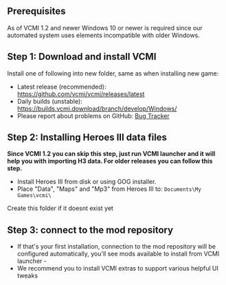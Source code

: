 ## Prerequisites

As of VCMI 1.2 and newer Windows 10 or newer is required since our automated system uses elements incompatible with older Windows.

## Step 1: Download and install VCMI

Install one of following into new folder, same as when installing new game:

-   Latest release (recommended): <https://github.com/vcmi/vcmi/releases/latest>
-   Daily builds (unstable): <https://builds.vcmi.download/branch/develop/Windows/>
-   Please report about problems on GitHub: [Bug Tracker](https://github.com/vcmi/vcmi/issues)

## Step 2: Installing Heroes III data files

**Since VCMI 1.2 you can skip this step, just run VCMI launcher and it will help you with importing H3 data. For older releases you can follow this step.**

-   Install Heroes III from disk or using GOG installer.
-   Place "Data", "Maps" and "Mp3" from Heroes III to: `Documents\My Games\vcmi\`

Create this folder if it doesnt exist yet

## Step 3: connect to the mod repository

- If that's your first installation, connection to the mod repository will be configured automatically, you'll see mods available to install from VCMI launcher -
- We recommend you to install VCMI extras to support various helpful UI tweaks 

